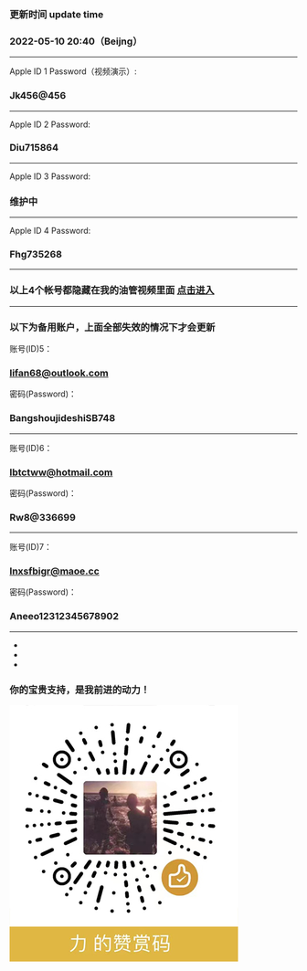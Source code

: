 
### 更新时间 update time
### 2022-05-10   20:40（Beijng）
---

Apple ID 1 Password（视频演示）:

### Jk456@456
---
Apple ID 2 Password:

### Diu715864
---
Apple ID 3 Password:

### 维护中
---
Apple ID 4 Password:

### Fhg735268
---

### 以上4个帐号都隐藏在我的油管视频里面  [点击进入](https://www.youtube.com/channel/UCXPSzwcs0pspPTAI2rcaBgQ "悬停显示")
-------------------------------------------
### 以下为备用账户，上面全部失效的情况下才会更新

账号(ID)5：
### lifan68@outlook.com
密码(Password)：
### BangshoujideshiSB748

-------------------------------------------
账号(ID)6：
### lbtctww@hotmail.com
密码(Password)：
### Rw8@336699

-------------------------------------------
账号(ID)7：
### lnxsfbigr@maoe.cc
密码(Password)：
### Aneeo12312345678902
-------------------------------------------
-
-
-






   ### 你的宝贵支持，是我前进的动力！

![weixin](https://github.com/raoli1986/raoli1986.github.io/blob/main/weixinS.jpg)
